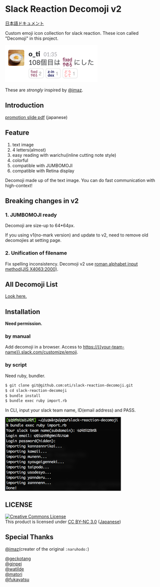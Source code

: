 # Slack Reaction Decomoji v2

[日本語ドキュメント](./README_ja.md)

Custom emoji icon collection for slack reaction. These icon called "Decomoji" in this project.

![screen shot](./ss.png)

These are *strongly* inspired by [@imaz](https://github.com/imaz).

## Introduction

[promotion slide pdf](promotion.pdf) (japanese)

## Feature

1. text image
2. 4 letters(almost)
3. easy reading with warichu(inline cutting note style)
4. colorful
5. compatible with JUMBOMOJI
6. compatible with Retina display

Decomoji made up of the text image. You can do fast communication with high-context!

## Breaking changes in v2

### 1. JUMBOMOJI ready

Decomoji are size-up to 64*64px.

If you using v1(no-mark version) and update to v2, need to remove old decomojies at setting page.

### 2. Unification of filename

Fix spelling inconsistency. Decomoji v2 use [roman alphabet input method(JIS X4063:2000)](https://ja.wikipedia.org/wiki/%E3%83%AD%E3%83%BC%E3%83%9E%E5%AD%97%E5%85%A5%E5%8A%9B#.E5.BF.85.E3.81.9A.E5.AE.9F.E8.A3.85.E3.81.97.E3.81.AA.E3.81.91.E3.82.8C.E3.81.B0.E3.81.84.E3.81.91.E3.81.AA.E3.81.84.E5.85.A5.E5.8A.9B.E6.96.B9.E5.BC.8F).

## All Decomoji List

[Look here.](decomoji-list.md)

## Installation

**Need permission.**

### by manual

Add decomoji in a browser. Access to [https://{{your-team-name}}.slack.com/customize/emoji](https://{{your-team-name}}.slack.com/customize/emoji).

### by script

Need ruby, bundler.

```bash
$ git clone git@github.com:oti/slack-reaction-decomoji.git
$ cd slack-reaction-decomoji
$ bundle install
$ bundle exec ruby import.rb
```

In CLI, input your slack team name, ID(email address) and PASS.

![screen shot of script importing](./ss_import.png)

## LICENSE

[![Creative Commons License](https://i.creativecommons.org/l/by-nc/3.0/88x31.png "CC BY-NC 3.0")](https://creativecommons.org/licenses/by-nc/3.0/deed.en)  
This product is licensed under [CC BY-NC 3.0](http://creativecommons.org/licenses/by-nc/3.0/deed.en) ([Japanese](https://creativecommons.org/licenses/by-nc/3.0/deed.ja))

## Special Thanks

[@imaz](https://github.com/imaz/)(creater of the original `:naruhodo:`)

[@geckotang](https://github.com/geckotang/)  
[@ginpei](https://github.com/ginpei/)  
[@watilde](https://github.com/watilde/)  
[@matori](https://github.com/matori/)  
[@fukayatsu](https://github.com/fukayatsu/)